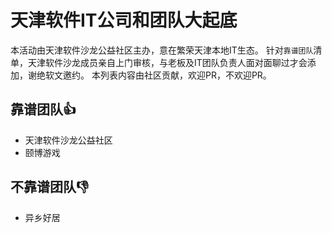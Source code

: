 # 天津软件IT公司和团队大起底

本活动由天津软件沙龙公益社区主办，意在繁荣天津本地IT生态。
针对`靠谱团队`清单，天津软件沙龙成员亲自上门审核，与老板及IT团队负责人面对面聊过才会添加，谢绝软文邀约。
本列表内容由社区贡献，欢迎PR，不欢迎PR。


## 靠谱团队👍

* 天津软件沙龙公益社区
* 颐博游戏

## 不靠谱团队👎

* 异乡好居
